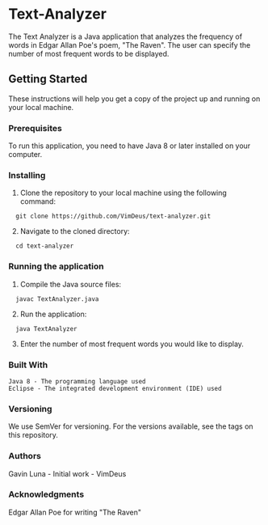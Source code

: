 # Text-Analyzer

The Text Analyzer is a Java application that analyzes the frequency of words in Edgar Allan Poe's poem, "The Raven". The user can specify the number of most frequent words to be displayed.

## Getting Started

These instructions will help you get a copy of the project up and running on your local machine.

### Prerequisites

To run this application, you need to have Java 8 or later installed on your computer.

### Installing

   1.  Clone the repository to your local machine using the following command:

      git clone https://github.com/VimDeus/text-analyzer.git

   2.  Navigate to the cloned directory:
       
      cd text-analyzer

### Running the application

   1.  Compile the Java source files:

      javac TextAnalyzer.java

   2.  Run the application:

      java TextAnalyzer

   3.  Enter the number of most frequent words you would like to display.

### Built With

    Java 8 - The programming language used
    Eclipse - The integrated development environment (IDE) used

### Versioning

We use SemVer for versioning. For the versions available, see the tags on this repository.

### Authors
  
Gavin Luna - Initial work - VimDeus

### Acknowledgments

Edgar Allan Poe for writing "The Raven"
